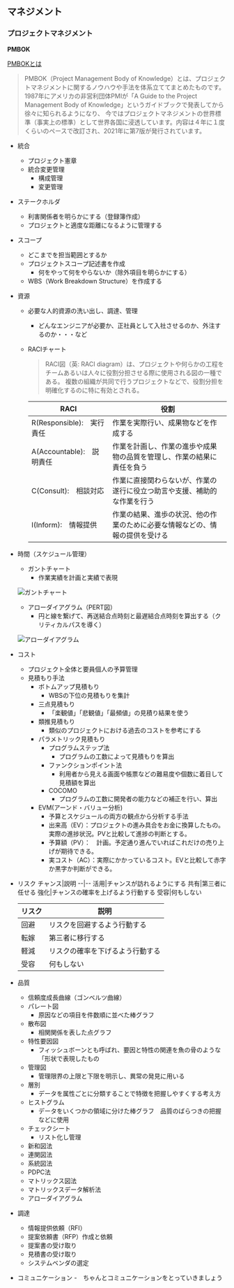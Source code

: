 ## マネジメント

### プロジェクトマネジメント

**PMBOK**

[PMBOKとは](https://products.sint.co.jp/obpm/blog/serial-umeda01)

>PMBOK（Project Management Body of Knowledge）とは、プロジェクトマネジメントに関するノウハウや手法を体系立ててまとめたものです。
1987年にアメリカの非営利団体PMIが「A Guide to the Project Management Body of Knowledge」というガイドブックで発表してから徐々に知られるようになり、
今ではプロジェクトマネジメントの世界標準（事実上の標準）として世界各国に浸透しています。内容は４年に１度くらいのペースで改訂され、2021年に第7版が発行されています。

- 統合
  - プロジェクト憲章
  - 統合変更管理
    - 構成管理
    - 変更管理 
- ステークホルダ
  - 利害関係者を明らかにする（登録簿作成）
  - プロジェクトと適度な距離になるように管理する
- スコープ
  - どこまでを担当範囲とするか
  - プロジェクトスコープ記述書を作成
    - 何をやって何をやらないか（除外項目を明らかにする）
  - WBS（Work Breakdown Structure）を作成する
- 資源
  - 必要な人的資源の洗い出し、調達、管理
    - どんなエンジニアが必要か、正社員として入社させるのか、外注するのか・・・など
  
  - RACIチャート
    > RACI図（英: RACI diagram）は、プロジェクトや何らかの工程をチームあるいは人々に役割分担させる際に使用される図の一種である。
    > 複数の組織が共同で行うプロジェクトなどで、役割分担を明確化するのに特に有効とされる。
    
    RACI|役割
    --|--
    R(Responsible):　実行責任|作業を実際行い、成果物などを作成する
    A(Accountable):　説明責任　|作業を計画し、作業の進歩や成果物の品質を管理し、作業の結果に責任を負う
    C(Consult):　相談対応|作業に直接関わらないが、作業の遂行に役立つ助言や支援、補助的な作業を行う
    I(Inform):　情報提供|作業の結果、進歩の状況、他の作業のために必要な情報などの、情報の提供を受ける
  
- 時間（スケジュール管理）
  - ガントチャート
    - 作業実績を計画と実績で表現

  ![ガントチャート](../../documents/ガントチャート.jpeg)
  
  - アローダイアグラム（PERT図）
    - 円と線を繋げて、再送結合点時刻と最遅結合点時刻を算出する（クリティカルパスを導く）
  
  ![アローダイアグラム](documents/アローダイアグラム.jpeg)
  
- コスト
  - プロジェクト全体と要員個人の予算管理
  - 見積もり手法
    - ボトムアップ見積もり
      - WBSの下位の見積もりを集計
    - 三点見積もり
      - 「楽観値」「悲観値」「最頻値」の見積り結果を使う
    - 類推見積もり
      - 類似のプロジェクトにおける過去のコストを参考にする
    - パラメトリック見積もり
      - プログラムステップ法
        - プログラムの工数によって見積もりを算出
      - ファンクションポイント法
        - 利用者から見える画面や帳票などの難易度や個数に着目して見積額を算出
      - COCOMO
        - プログラムの工数に開発者の能力などの補正を行い、算出
    - EVM(アーンド・バリュー分析)
      - 予算とスケジュールの両方の観点から分析する手法
      - 出来高（EV）：プロジェクトの進み具合をお金に換算したもの。実際の進捗状況。PVと比較して進捗の判断とする。
      - 予算額（PV）：　計画。予定通り進んでいればこれだけの売り上げが期待できる。
      - 実コスト（AC）：実際にかかっているコスト。EVと比較して赤字か黒字か判断ができる。
- リスク
  チャンス|説明
  --|--
  活用|チャンスが訪れるようにする
  共有|第三者に任せる
  強化|チャンスの確率を上げるよう行動する
  受容|何もしない
  
  リスク|説明
  --|--
  回避|リスクを回避するよう行動する
  転嫁|第三者に移行する
  軽減|リスクの確率を下げるよう行動する
  受容|何もしない
  
- 品質
  - 信頼度成長曲線（ゴンベルツ曲線）
  - パレート図
    - 原因などの項目を件数順に並べた棒グラフ
  - 散布図
    - 相関関係を表した点グラフ
  - 特性要因図
    - フィッシュボーンとも呼ばれ、要因と特性の関連を魚の骨のような「形状で表現したもの
  - 管理図
    - 管理限界の上限と下限を明示し、異常の発見に用いる
  - 層別
    - データを属性ごとに分類することで特徴を把握しやすくする考え方
  - ヒストグラム
    - データをいくつかの領域に分けた棒グラフ　品質のばらつきの把握などに使用
  - チェックシート
    - リスト化し管理
  - 新和図法
  - 連関図法
  - 系統図法
  - PDPC法
  - マトリックス図法
  - マトリックスデータ解析法
  - アローダイアグラム
- 調達
  - 情報提供依頼（RFI）
  - 提案依頼書（RFP）作成と依頼
  - 提案書の受け取り
  - 見積書の受け取り
  - システムベンダの選定
- コミュニケーション
  -　ちゃんとコミュニケーションをとっていきましょう
